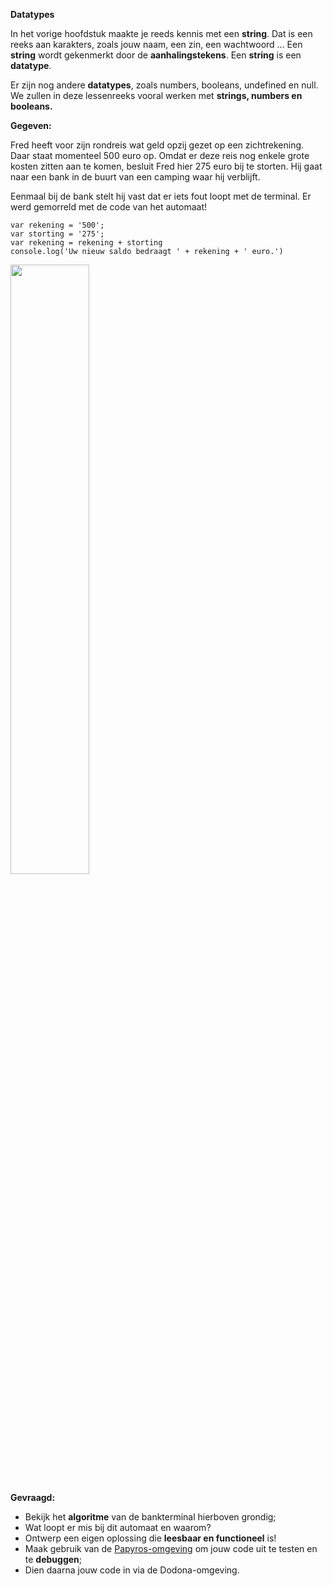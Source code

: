 **Datatypes**

In het vorige hoofdstuk maakte je reeds kennis met een **string**. Dat is een reeks aan karakters, zoals jouw naam, een zin, een wachtwoord ...
Een **string** wordt gekenmerkt door de **aanhalingstekens**. Een **string** is een **datatype**. 

Er zijn nog andere **datatypes**, zoals numbers, booleans, undefined en null. We zullen in deze lessenreeks vooral werken met **strings, numbers en booleans.**


**Gegeven:**

Fred heeft voor zijn rondreis wat geld opzij gezet op een zichtrekening. Daar staat momenteel 500 euro op. Omdat er deze reis nog enkele grote kosten zitten 
aan te komen, besluit Fred hier 275 euro bij te storten. Hij gaat naar een bank in de buurt van een camping waar hij verblijft. 

Eenmaal bij de bank stelt hij vast dat er iets fout loopt met de terminal. Er werd gemorreld met de code van het automaat! 

```
var rekening = '500'; 
var storting = '275'; 
var rekening = rekening + storting
console.log('Uw nieuw saldo bedraagt ' + rekening + ' euro.')
```

<img src = "https://images.pexels.com/photos/5699376/pexels-photo-5699376.jpeg?auto=compress&cs=tinysrgb&w=1260&h=750&dpr=1" width = "50%"/>

**Gevraagd:**

* Bekijk het **algoritme** van de bankterminal hierboven grondig; 
* Wat loopt er mis bij dit automaat en waarom?
* Ontwerp een eigen oplossing die **leesbaar en functioneel** is! 
* Maak gebruik van de [Papyros-omgeving](https://papyros.dodona.be/?locale=nl&language=JavaScript) om jouw code uit te testen en te **debuggen**; 
* Dien daarna jouw code in via de Dodona-omgeving. 
